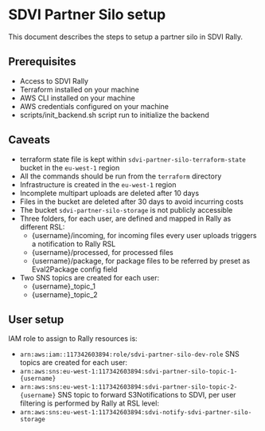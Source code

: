 # SDVI Partner Silo setup
This document describes the steps to setup a partner silo in SDVI Rally.

## Prerequisites
- Access to SDVI Rally
- Terraform installed on your machine
- AWS CLI installed on your machine
- AWS credentials configured on your machine
- scripts/init_backend.sh script run to initialize the backend

## Caveats
- terraform state file is kept within `sdvi-partner-silo-terraform-state` bucket in the `eu-west-1` region
- All the commands should be run from the `terraform` directory
- Infrastructure is created in the `eu-west-1` region
- Incomplete multipart uploads are deleted after 10 days
- Files in the bucket are deleted after 30 days to avoid incurring costs
- The bucket `sdvi-partner-silo-storage` is not publicly accessible
- Three folders, for each user, are defined and mapped in Rally as different RSL:
  - {username}/incoming, for incoming files every user uploads triggers a notification to Rally RSL
  - {username}/processed, for processed files
  - {username}/package, for package files to be referred by preset as Eval2Package config field
- Two SNS topics are created for each user:
  - {username}_topic_1
  - {username}_topic_2

## User setup
IAM role to assign to Rally resources is:
  - `arn:aws:iam::117342603894:role/sdvi-partner-silo-dev-role`
SNS topics are created for each user:
  - `arn:aws:sns:eu-west-1:117342603894:sdvi-partner-silo-topic-1-{username}`
  - `arn:aws:sns:eu-west-1:117342603894:sdvi-partner-silo-topic-2-{username}`
SNS topic to forward S3Notifications to SDVI, per user filtering is performed by Rally at RSL level:
  - `arn:aws:sns:eu-west-1:117342603894:sdvi-notify-sdvi-partner-silo-storage`
